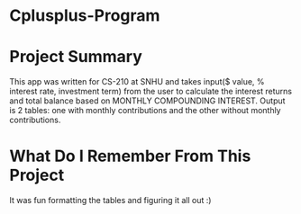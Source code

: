 # Cplusplus-Program

# Project Summary
This app was written for CS-210 at SNHU and takes input($ value, % interest rate, investment term) from the user to calculate the interest returns and total balance based on MONTHLY COMPOUNDING INTEREST.  Output is 2 tables: one with monthly contributions and the other without monthly contributions.

# What Do I Remember From This Project
It was fun formatting the tables and figuring it all out :)
